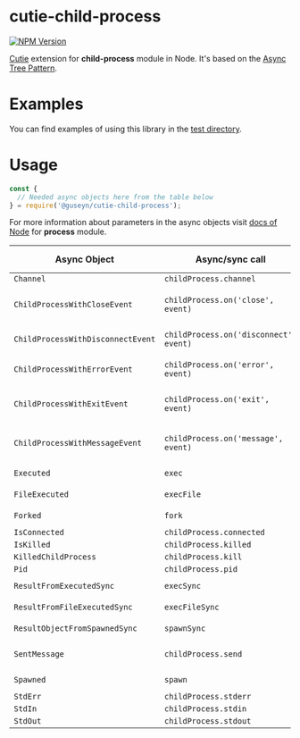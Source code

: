 # cutie-child-process

[![NPM Version][npm-image]][npm-url]

[Cutie](https://github.com/Guseyn/cutie) extension for <b>child-process</b> module in Node. It's based on the [Async Tree Pattern](https://github.com/Guseyn/async-tree-patern/blob/master/Async_Tree_Patern.pdf).

# Examples

You can find examples of using this library in the [test directory](https://github.com/Guseyn/cutie-child-process/tree/master/test).

# Usage

```js
const {
  // Needed async objects here from the table below
} = require('@guseyn/cutie-child-process');
```
For more information about parameters in the async objects visit [docs of Node](https://nodejs.org/en/docs/) for <b>process</b> module.

| Async Object  | Async/sync call | Parameters(default value/description) | Representation result |
| ------------- | ----------------| ---------- | --------------------- |
| `Channel` | `childProcess.channel` | `childProcess` | `object\|undefined` |
| `ChildProcessWithCloseEvent` | `childProcess.on('close', event)` | `childProcess, event(Event with definedBody(code, signal))` | `childProcess` |
| `ChildProcessWithDisconnectEvent` | `childProcess.on('disconnect', event)` | `childProcess, event(Event with definedBody())` | `childProcess` |
| `ChildProcessWithErrorEvent` | `childProcess.on('error', event)` | `childProcess, event(Event with definedBody(error))` | `childProcess` |
| `ChildProcessWithExitEvent` | `childProcess.on('exit', event)` | `childProcess, event(Event with definedBody(code, signal))` | `childProcess` |
| `ChildProcessWithMessageEvent` | `childProcess.on('message', event)` | `childProcess, event(Event with definedBody(message, sendHandle))` | `childProcess` |
| `Executed` | `exec` | `command[, options][, callback]` | `childProcess` |
| `FileExecuted` | `execFile` | `file[,args][, options][, callback]` | `childProcess` |
| `Forked` | `fork` | `modulePath[,args][, options]` | `childProcess` |
| `IsConnected` | `childProcess.connected` | `childProcess` | `boolean` |
| `IsKilled` | `childProcess.killed` | `childProcess` | `boolean` |
| `KilledChildProcess` | `childProcess.kill` | `childProcess` | `childProcess` |
| `Pid` | `childProcess.pid` | `childProcess` | `number` |
| `ResultFromExecutedSync` | `execSync` | `command[,args][,options]` | `buffer\|string` |
| `ResultFromFileExecutedSync` | `execFileSync` | `file[,args][,options]` | `buffer\|string` |
| `ResultObjectFromSpawnedSync` | `spawnSync` | `command[,args][,options]` | `object` |
| `SentMessage` | `childProcess.send` | `childProcess, message, sendHandle, options` | `message` |
| `Spawned` | `spawn` | `command[,args][,options]` | `childProcess` |
| `StdErr` | `childProcess.stderr` | `childProcess` | `stream` |
| `StdIn` | `childProcess.stdin` | `childProcess` | `stream` |
| `StdOut` | `childProcess.stdout` | `childProcess` | `stream` |

[npm-image]: https://img.shields.io/npm/v/@guseyn/cutie-child-process.svg
[npm-url]: https://npmjs.org/package/@guseyn/cutie-child-process

